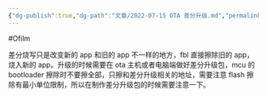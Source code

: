 ```yaml
---
{"dg-publish":true,"dg-path":"文章/2022-07-15 OTA 差分升级.md","permalink":"/文章/2022-07-15 OTA 差分升级/","dgEnableSearch":true}
---
```


#Ofilm 

差分烧写只是改变新的 app 和旧的 app 不一样的地方，fbl 直接擦除旧的 app，烧入新的 app。升级的时候需要在 ota 主机或者电脑端做好差分升级包，mcu 的 bootloader 擦除时不要擦全部，只擦和差分升级相关的地址，需要注意 flash 擦除有最小单位限制，所以在制作差分升级包的时候需要注意一下。